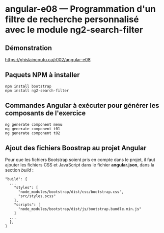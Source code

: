 # angular-e08 &mdash; Programmation d'un filtre de recherche personnalisé avec le module ng2-search-filter

## Démonstration
https://ghislaincoutu.ca/r002/angular-e08

## Paquets NPM à installer
```
npm install bootstrap
npm install ng2-search-filter
```

## Commandes Angular à exécuter pour générer les composants de l'exercice
```
ng generate component menu
ng generate component t01
ng generate component t02
```

## Ajout des fichiers Boostrap au projet Angular
Pour que les fichiers Bootstrap soient pris en compte dans le projet, il faut ajouter les fichiers CSS et JavaScript dans le fichier **angular.json**, dans la section _build_ :
```
"build": {
  ...
    "styles": [
      "node_modules/bootstrap/dist/css/bootstrap.css",
      "src/styles.scss"
    ],
    "scripts": [
      "node_modules/bootstrap/dist/js/bootstrap.bundle.min.js"
    ]
  ...
  },
}
```